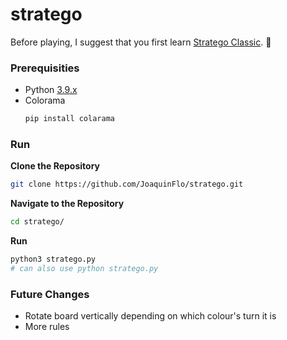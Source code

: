 # stratego
Before playing, I suggest that you first learn [Stratego Classic](https://www.playmonster.com/wp-content/uploads/2018/06/7471_Classic_English_Rules.pdf). :triangular_flag_on_post:

### Prerequisities
* Python [3.9.x](https://www.python.org/downloads/)
* Colorama
  ```sh
  pip install colarama
  ```
### Run
**Clone the Repository**
```sh
git clone https://github.com/JoaquinFlo/stratego.git
```
**Navigate to the Repository**
```sh
cd stratego/
```
**Run**
```sh
python3 stratego.py
# can also use python stratego.py
```
### Future Changes
* Rotate board vertically depending on which colour's turn it is
* More rules
